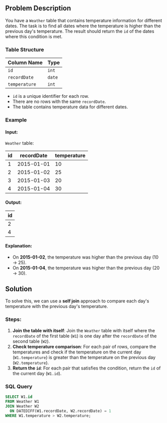 ## Problem Description

You have a `Weather` table that contains temperature information for different dates. The task is to find all dates where the temperature is higher than the previous day's temperature. The result should return the `id` of the dates where this condition is met.

### Table Structure

| Column Name   | Type   |
|---------------|--------|
| `id`          | `int`  |
| `recordDate`  | `date` |
| `temperature` | `int`  |

- `id` is a unique identifier for each row.
- There are no rows with the same `recordDate`.
- The table contains temperature data for different dates.

### Example

#### Input:

`Weather` table:

| id  | recordDate | temperature |
|-----|------------|-------------|
| 1   | 2015-01-01 | 10          |
| 2   | 2015-01-02 | 25          |
| 3   | 2015-01-03 | 20          |
| 4   | 2015-01-04 | 30          |

#### Output:

| id  |
|-----|
| 2   |
| 4   |

#### Explanation:
- On **2015-01-02**, the temperature was higher than the previous day (10 → 25).
- On **2015-01-04**, the temperature was higher than the previous day (20 → 30).

## Solution

To solve this, we can use a **self join** approach to compare each day's temperature with the previous day's temperature.

### Steps:
1. **Join the table with itself**: Join the `Weather` table with itself where the `recordDate` of the first table (`W1`) is one day after the `recordDate` of the second table (`W2`).
2. **Check temperature comparison**: For each pair of rows, compare the temperatures and check if the temperature on the current day (`W1.temperature`) is greater than the temperature on the previous day (`W2.temperature`).
3. **Return the `id`**: For each pair that satisfies the condition, return the `id` of the current day (`W1.id`).

### SQL Query

```sql
SELECT W1.id
FROM Weather W1
JOIN Weather W2
  ON DATEDIFF(W1.recordDate, W2.recordDate) = 1
WHERE W1.temperature > W2.temperature;
